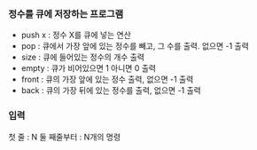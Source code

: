 ### 정수를 큐에 저장하는 프로그램

-   push x : 정수 X를 큐에 넣는 연산
-   pop : 큐에서 가장 앞에 있는 정수를 빼고, 그 수를 출력. 없으면 -1 출력
-   size : 큐에 들어있는 정수의 개수 출력
-   empty : 큐가 비어있으면 1 아니면 0 출력
-   front : 큐의 가장 앞에 있는 정수 출력, 없으면 -1 출력
-   back : 큐의 가장 뒤에 있는 정수를 출력, 없으면 -1 출력

### 입력

첫 줄 : N
둘 째줄부터 : N개의 명령
